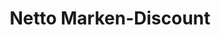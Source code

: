 ---
title: "Netto Marken-Discount"
url: /osnabrueck/netto-marken-discount-johannisstrasse/
shop: Supermarkt
---